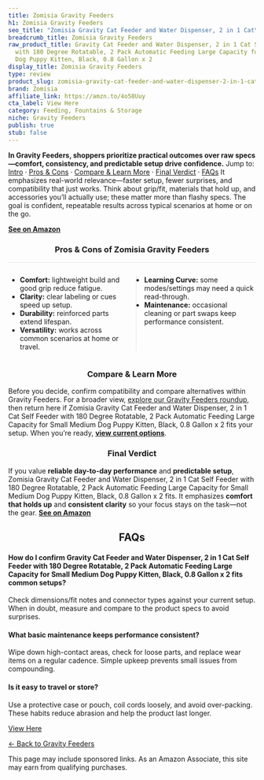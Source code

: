 ```yaml
---
title: Zomisia Gravity Feeders
h1: Zomisia Gravity Feeders
seo_title: "Zomisia Gravity Cat Feeder and Water Dispenser, 2 in 1 Cat\u2026"
breadcrumb_title: Zomisia Gravity Feeders
raw_product_title: Gravity Cat Feeder and Water Dispenser, 2 in 1 Cat Self Feeder
  with 180 Degree Rotatable, 2 Pack Automatic Feeding Large Capacity for Small Medium
  Dog Puppy Kitten, Black, 0.8 Gallon x 2
display_title: Zomisia Gravity Feeders
type: review
product_slug: zomisia-gravity-cat-feeder-and-water-dispenser-2-in-1-cat-self-feeder-w-e53de80b
brand: Zomisia
affiliate_link: https://amzn.to/4o58Uuy
cta_label: View Here
category: Feeding, Fountains & Storage
niche: Gravity Feeders
publish: true
stub: false
---
```


<div id="intro" class="full-width"><p><strong>In Gravity Feeders, shoppers prioritize practical outcomes over raw specs&mdash;comfort, consistency, and predictable setup drive confidence.</strong> Jump to: <a href="#intro">Intro</a> · <a href="#pros-cons">Pros &amp; Cons</a> · <a href="#compare-more">Compare &amp; Learn More</a> · <a href="#verdict">Final Verdict</a> · <a href="#faqs">FAQs</a> It emphasizes real-world relevance&mdash;faster setup, fewer surprises, and compatibility that just works. Think about grip/fit, materials that hold up, and accessories you’ll actually use; these matter more than flashy specs. The goal is confident, repeatable results across typical scenarios at home or on the go.</p><p><a href="https://amzn.to/4o58Uuy" rel="nofollow sponsored noopener" target="_blank"><strong>See on Amazon</strong></a></p></div>
<h3 id="pros-cons" style="text-align:center;">Pros &amp; Cons of Zomisia Gravity Feeders</h3>
<div class="pc-grid" style="display:grid;grid-template-columns:1fr 1fr;gap:16px;border-top:1px solid #e5e7eb;padding-top:12px;">
  <ul>
    <li><strong>Comfort:</strong> lightweight build and good grip reduce fatigue.</li>
    <li><strong>Clarity:</strong> clear labeling or cues speed up setup.</li>
    <li><strong>Durability:</strong> reinforced parts extend lifespan.</li>
    <li><strong>Versatility:</strong> works across common scenarios at home or travel.</li>
  </ul>
  <ul style="border-left:1px solid #e5e7eb;padding-left:16px;">
    <li><strong>Learning Curve:</strong> some modes/settings may need a quick read-through.</li>
    <li><strong>Maintenance:</strong> occasional cleaning or part swaps keep performance consistent.</li>
  </ul>
</div>


<h3 id="compare-more" style="text-align:center;">Compare &amp; Learn More</h3>
<p>Before you decide, confirm compatibility and compare alternatives within Gravity Feeders. For a broader view, <a href="#">explore our Gravity Feeders roundup</a>, then return here if Zomisia Gravity Cat Feeder and Water Dispenser, 2 in 1 Cat Self Feeder with 180 Degree Rotatable, 2 Pack Automatic Feeding Large Capacity for Small Medium Dog Puppy Kitten, Black, 0.8 Gallon x 2 fits your setup. When you’re ready, <a href="https://amzn.to/4o58Uuy" rel="nofollow sponsored noopener" target="_blank"><strong>view current options</strong></a>.</p>

<h3 id="verdict" style="text-align:center;">Final Verdict</h3>
<p>If you value <strong>reliable day-to-day performance</strong> and <strong>predictable setup</strong>, Zomisia Gravity Cat Feeder and Water Dispenser, 2 in 1 Cat Self Feeder with 180 Degree Rotatable, 2 Pack Automatic Feeding Large Capacity for Small Medium Dog Puppy Kitten, Black, 0.8 Gallon x 2 fits. It emphasizes <strong>comfort that holds up</strong> and <strong>consistent clarity</strong> so your focus stays on the task&mdash;not the gear. <a href="https://amzn.to/4o58Uuy" rel="nofollow sponsored noopener" target="_blank"><strong>See on Amazon</strong></a></p>

<h2 id="faqs" style="text-align:center;">FAQs</h2>
<h4><strong>How do I confirm Gravity Cat Feeder and Water Dispenser, 2 in 1 Cat Self Feeder with 180 Degree Rotatable, 2 Pack Automatic Feeding Large Capacity for Small Medium Dog Puppy Kitten, Black, 0.8 Gallon x 2 fits common setups?</strong></h4>
<p>Check dimensions/fit notes and connector types against your current setup. When in doubt, measure and compare to the product specs to avoid surprises.</p>
<h4><strong>What basic maintenance keeps performance consistent?</strong></h4>
<p>Wipe down high-contact areas, check for loose parts, and replace wear items on a regular cadence. Simple upkeep prevents small issues from compounding.</p>
<h4><strong>Is it easy to travel or store?</strong></h4>
<p>Use a protective case or pouch, coil cords loosely, and avoid over-packing. These habits reduce abrasion and help the product last longer.</p>

<p><a class="btn" href="https://amzn.to/4o58Uuy" target="_blank" rel="nofollow sponsored noopener">View Here</a></p>
<p><a href="/roundups/feeding-fountains-storage/gravity-feeders/">← Back to Gravity Feeders</a></p>
<aside class="disclosure">This page may include sponsored links. As an Amazon Associate, this site may earn from qualifying purchases.</aside>
